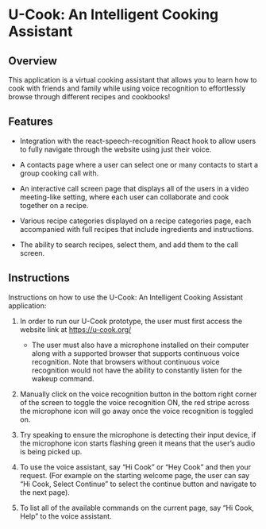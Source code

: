 # U-Cook: An Intelligent Cooking Assistant

## Overview
This application is a virtual cooking assistant that allows you to learn how to cook with friends and family while 
using voice recognition to effortlessly browse through different recipes and cookbooks!

## Features
- Integration with the react-speech-recognition React hook to allow users to fully navigate through the website using just their voice.
  
- A contacts page where a user can select one or many contacts to start a group cooking call with.
  
- An interactive call screen page that displays all of the users in a video meeting-like setting, where each user can collaborate and cook together on a recipe.
  
- Various recipe categories displayed on a recipe categories page, each accompanied with full recipes that include ingredients and instructions.
  
- The ability to search recipes, select them, and add them to the call screen.

## Instructions
Instructions on how to use the U-Cook: An Intelligent Cooking Assistant application:

1) In order to run our U-Cook prototype, the user must first access the website link at https://u-cook.org/
     * The user must also have a microphone installed on their computer along with a supported browser that
       supports continuous voice recognition. Note that browsers without continuous voice recognition would
       not have the ability to constantly listen for the wakeup command.
       
2) Manually click on the voice recognition button in the bottom right corner of the screen to
toggle the voice recognition ON, the red stripe across the microphone icon will go away
once the voice recognition is toggled on.

3) Try speaking to ensure the microphone is detecting their input device, if the microphone
icon starts flashing green it means that the user’s audio is being picked up.

4) To use the voice assistant, say “Hi Cook” or “Hey Cook” and then your request. (For
example on the starting welcome page, the user can say “Hi Cook, Select Continue” to
select the continue button and navigate to the next page).

5) To list all of the available commands on the current page, say “Hi Cook, Help” to the
voice assistant.
